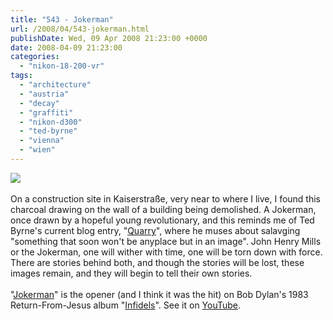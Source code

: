 ```yaml
---
title: "543 - Jokerman"
url: /2008/04/543-jokerman.html
publishDate: Wed, 09 Apr 2008 21:23:00 +0000
date: 2008-04-09 21:23:00
categories: 
  - "nikon-18-200-vr"
tags: 
  - "architecture"
  - "austria"
  - "decay"
  - "graffiti"
  - "nikon-d300"
  - "ted-byrne"
  - "vienna"
  - "wien"
---
```

<a href="https://d25zfm9zpd7gm5.cloudfront.net/1200x1200/2008/20080408_081850_ps.jpg" target="_blank"><img src="https://d25zfm9zpd7gm5.cloudfront.net/0600x0600/2008/20080408_081850_ps.jpg"/></a><br/><br/>On a construction site in Kaiserstraße, very near to where I live, I found this charcoal drawing on the wall of a building being demolished. A Jokerman, once drawn by a hopeful young revolutionary, and this reminds me of Ted Byrne's current blog entry, "<a href="http://imagefiction.blogspot.com/2008/04/quarry.html" target="_blank">Quarry</a>", where he muses about salavging "something that soon won't be anyplace but in an image". John Henry Mills or the Jokerman, one will wither with time, one will be torn down with force. There are stories behind both, and though the stories will be lost, these images remain, and they will begin to tell their own stories.<br/><br/>"<a href="http://www.bobdylan.com/songs/jokerman.html" target="_blank">Jokerman</a>" is the opener (and I think it was the hit) on Bob Dylan's 1983 Return-From-Jesus album "<a href="http://www.amazon.com/Infidels-Bob-Dylan/dp/B00026WU4G" target="_blank">Infidels</a>". See it on <a href="http://www.youtube.com/watch?v=igMaEw3SJuk" target="_blank">YouTube</a>.
